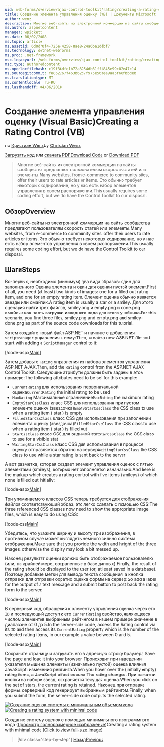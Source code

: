 ```yaml
---
uid: web-forms/overview/ajax-control-toolkit/rating/creating-a-rating-control-vb
title: Создание элемента управления оценку (VB) | Документы Microsoft
author: wenz
description: Многие веб-сайты из электронной коммерции на сайты сообщества предлагают пользователям скорость статей или элементы. Это обычно требует некоторых кодирование, но у нас есть...
ms.author: aspnetcontent
manager: wpickett
ms.date: 06/02/2008
ms.topic: article
ms.assetid: 6d0d70f4-725e-4258-8ae8-24a6ba1ddbf7
ms.technology: dotnet-webforms
ms.prod: .net-framework
msc.legacyurl: /web-forms/overview/ajax-control-toolkit/rating/creating-a-rating-control-vb
msc.type: authoredcontent
ms.openlocfilehash: c19f36dfe1b72a3954db61ff1845e99c02e47c14
ms.sourcegitcommit: f8852267f463b62d7f975e56bea9aa3f68fbbdeb
ms.translationtype: MT
ms.contentlocale: ru-RU
ms.lasthandoff: 04/06/2018
---
```

<a name="creating-a-rating-control-vb"></a><span data-ttu-id="9f710-104">Создание элемента управления оценку (Visual Basic)</span><span class="sxs-lookup"><span data-stu-id="9f710-104">Creating a Rating Control (VB)</span></span>
====================
<span data-ttu-id="9f710-105">по [Кристиан Wenz](https://github.com/wenz)</span><span class="sxs-lookup"><span data-stu-id="9f710-105">by [Christian Wenz](https://github.com/wenz)</span></span>

<span data-ttu-id="9f710-106">[Загрузить код](http://download.microsoft.com/download/9/3/f/93f8daea-bebd-4821-833b-95205389c7d0/rating0.vb.zip) или [скачать PDF](http://download.microsoft.com/download/2/d/c/2dc10e34-6983-41d4-9c08-f78f5387d32b/rating0VB.pdf)</span><span class="sxs-lookup"><span data-stu-id="9f710-106">[Download Code](http://download.microsoft.com/download/9/3/f/93f8daea-bebd-4821-833b-95205389c7d0/rating0.vb.zip) or [Download PDF](http://download.microsoft.com/download/2/d/c/2dc10e34-6983-41d4-9c08-f78f5387d32b/rating0VB.pdf)</span></span>

> <span data-ttu-id="9f710-107">Многие веб-сайты из электронной коммерции на сайты сообщества предлагают пользователям скорость статей или элементы.</span><span class="sxs-lookup"><span data-stu-id="9f710-107">Many websites, from e-commerce to community sites, offer their users to rate articles or items.</span></span> <span data-ttu-id="9f710-108">Это обычно требует некоторых кодирование, но у нас есть набор элементов управления в своем распоряжении.</span><span class="sxs-lookup"><span data-stu-id="9f710-108">This usually requires some coding effort, but we do have the Control Toolkit to our disposal.</span></span>


## <a name="overview"></a><span data-ttu-id="9f710-109">Обзор</span><span class="sxs-lookup"><span data-stu-id="9f710-109">Overview</span></span>

<span data-ttu-id="9f710-110">Многие веб-сайты из электронной коммерции на сайты сообщества предлагают пользователям скорость статей или элементы.</span><span class="sxs-lookup"><span data-stu-id="9f710-110">Many websites, from e-commerce to community sites, offer their users to rate articles or items.</span></span> <span data-ttu-id="9f710-111">Это обычно требует некоторых кодирование, но у нас есть набор элементов управления в своем распоряжении.</span><span class="sxs-lookup"><span data-stu-id="9f710-111">This usually requires some coding effort, but we do have the Control Toolkit to our disposal.</span></span>

## <a name="steps"></a><span data-ttu-id="9f710-112">Шаги</span><span class="sxs-lookup"><span data-stu-id="9f710-112">Steps</span></span>

<span data-ttu-id="9f710-113">Во-первых, необходимо (минимум) два вида образов: один для заполненного Оценка элемента и один для оценки пустой элемент.</span><span class="sxs-lookup"><span data-stu-id="9f710-113">First of all, you need (at least) two kinds of images: one for a filled out rating item, and one for an empty rating item.</span></span> <span data-ttu-id="9f710-114">Элемент оценка обычно является звезды или смайлик.</span><span class="sxs-lookup"><span data-stu-id="9f710-114">A rating item is usually a star or a smiley.</span></span> <span data-ttu-id="9f710-115">Для этого сценария найти трех файлов, smiley.png и empty.png и done.png смайлик как часть загрузки исходного кода для этого учебника.</span><span class="sxs-lookup"><span data-stu-id="9f710-115">For this scenario, you find three files, smiley.png and empty.png and smiley-done.png as part of the source code downloads for this tutorial.</span></span>

<span data-ttu-id="9f710-116">Затем создайте новый файл ASP.NET и начните с добавления `ScriptManager` управления к нему:</span><span class="sxs-lookup"><span data-stu-id="9f710-116">Then, create a new ASP.NET file and start with adding a `ScriptManager` control to it:</span></span>

[!code-aspx[Main](creating-a-rating-control-vb/samples/sample1.aspx)]

<span data-ttu-id="9f710-117">Затем добавьте `Rating` управления из набора элементов управления ASP.NET AJAX.</span><span class="sxs-lookup"><span data-stu-id="9f710-117">Then, add the `Rating` control from the ASP.NET AJAX Control Toolkit.</span></span> <span data-ttu-id="9f710-118">Следующие атрибуты должны быть заданы в этом примере:</span><span class="sxs-lookup"><span data-stu-id="9f710-118">The following attributes need to be set for this example:</span></span>

- <span data-ttu-id="9f710-119">`CurrentRating` для использования первоначальной оценка</span><span class="sxs-lookup"><span data-stu-id="9f710-119">`CurrentRating` the initial rating to be used</span></span>
- <span data-ttu-id="9f710-120">`MaxRating` Максимальное ограничение</span><span class="sxs-lookup"><span data-stu-id="9f710-120">`MaxRating` the maximum rating</span></span>
- <span data-ttu-id="9f710-121">`EmptyStarCssClass` класс CSS для использования при пустом элементе оценку (звездочка)</span><span class="sxs-lookup"><span data-stu-id="9f710-121">`EmptyStarCssClass` the CSS class to use when a rating item ( star ) is empty</span></span>
- <span data-ttu-id="9f710-122">`FilledStarCssClass` класс CSS для использования при заполнении элемента оценку (звездочка)</span><span class="sxs-lookup"><span data-stu-id="9f710-122">`FilledStarCssClass` the CSS class to use when a rating item ( star ) is filled out</span></span>
- <span data-ttu-id="9f710-123">`StarCssClass` класс CSS для видимой stat</span><span class="sxs-lookup"><span data-stu-id="9f710-123">`StarCssClass` the CSS class to use for a visible stat</span></span>
- <span data-ttu-id="9f710-124">`WaitingStarCssClass` класс CSS для использования в процессе оценку отправляется обратно на сервер</span><span class="sxs-lookup"><span data-stu-id="9f710-124">`WaitingStarCssClass` the CSS class to use while a star rating is sent back to the server</span></span>

<span data-ttu-id="9f710-125">А вот разметка, которая создает элемент управления оценок с пятью элементами (smileys), которых нет заполняется изначально:</span><span class="sxs-lookup"><span data-stu-id="9f710-125">And here is the markup which creates a rating control with five items (smileys) of which none is filled out initially:</span></span>

[!code-aspx[Main](creating-a-rating-control-vb/samples/sample2.aspx)]

<span data-ttu-id="9f710-126">Три упоминаемого классов CSS теперь требуется для отображения файлов соответствующий образ, это легко сделать с помощью CSS:</span><span class="sxs-lookup"><span data-stu-id="9f710-126">The three referenced CSS classes now need to show the appropriate image files, which is easy to do using CSS:</span></span>

[!code-css[Main](creating-a-rating-control-vb/samples/sample3.css)]

<span data-ttu-id="9f710-127">Убедитесь, что укажите ширину и высоту три изображения, в противном случае может выглядеть немного сильно система отображения.</span><span class="sxs-lookup"><span data-stu-id="9f710-127">Make sure that you provide the width and height of the three images, otherwise the display may look a bit messed up.</span></span>

<span data-ttu-id="9f710-128">Наконец результат оценки должно быть отображаемое пользователю (или, по крайней мере, сохраненные в базе данных).</span><span class="sxs-lookup"><span data-stu-id="9f710-128">Finally, the result of the rating should be displayed to the user (or, at least saved in a database).</span></span> <span data-ttu-id="9f710-129">Поэтому добавьте метки для вывода текста сообщения, а кнопка отправки для отправки обратно оценка формы на сервер:</span><span class="sxs-lookup"><span data-stu-id="9f710-129">So add a label for the output of a text message and a submit button to post back the rating form to the server:</span></span>

[!code-aspx[Main](creating-a-rating-control-vb/samples/sample4.aspx)]

<span data-ttu-id="9f710-130">В серверный код, обращения к элементу управления оценка через его `ID` и последующий доступ к его `CurrentRating` свойство, являющееся числом элементов выбранным рейтингом в нашем примере значение в диапазоне от 0 до 5.</span><span class="sxs-lookup"><span data-stu-id="9f710-130">In the server-side code, access the Rating control via its `ID` and then access its `CurrentRating` property which is the number of the selected rating items, in our example a value between 0 and 5.</span></span>

[!code-aspx[Main](creating-a-rating-control-vb/samples/sample5.aspx)]

<span data-ttu-id="9f710-131">Сохраните страницу и загрузить его в адресную строку браузера.</span><span class="sxs-lookup"><span data-stu-id="9f710-131">Save the page and load it into your browser.</span></span> <span data-ttu-id="9f710-132">Происходит при наведении указателя мыши на элементы (изначально пустой) оценка влияния JavaScript: изменения рейтинга.</span><span class="sxs-lookup"><span data-stu-id="9f710-132">When you hover over the (initially empty) rating items, a JavaScript effect occurs: The rating changes.</span></span> <span data-ttu-id="9f710-133">При нажатии кнопки на наборе звезд, сохраняется текущая оценка.</span><span class="sxs-lookup"><span data-stu-id="9f710-133">When you click on the set of stars, the current rating is retained.</span></span> <span data-ttu-id="9f710-134">Наконец при отправке формы, серверный код генерирует выбранным рейтингом.</span><span class="sxs-lookup"><span data-stu-id="9f710-134">Finally, when you submit the form, the server-side code outputs the selected rating.</span></span>


<span data-ttu-id="9f710-135">[![Создание оценок системы с минимальным объемом кода](creating-a-rating-control-vb/_static/image2.png)](creating-a-rating-control-vb/_static/image1.png)</span><span class="sxs-lookup"><span data-stu-id="9f710-135">[![Creating a rating system with minimal code](creating-a-rating-control-vb/_static/image2.png)](creating-a-rating-control-vb/_static/image1.png)</span></span>

<span data-ttu-id="9f710-136">Создание систему оценок с помощью минимального программного кода ([Просмотр полноразмерное изображение](creating-a-rating-control-vb/_static/image3.png))</span><span class="sxs-lookup"><span data-stu-id="9f710-136">Creating a rating system with minimal code ([Click to view full-size image](creating-a-rating-control-vb/_static/image3.png))</span></span>

> [!div class="step-by-step"]
> [<span data-ttu-id="9f710-137">Назад</span><span class="sxs-lookup"><span data-stu-id="9f710-137">Previous</span></span>](creating-a-rating-control-cs.md)
